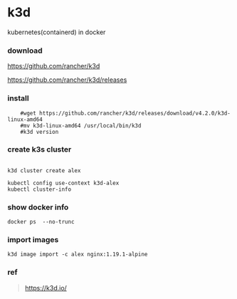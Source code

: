 # k3d

kubernetes(containerd) in docker

### download

https://github.com/rancher/k3d

https://github.com/rancher/k3d/releases

### install 
```
    #wget https://github.com/rancher/k3d/releases/download/v4.2.0/k3d-linux-amd64
    #mv k3d-linux-amd64 /usr/local/bin/k3d
    #k3d version
```

### create k3s cluster

```

k3d cluster create alex

kubectl config use-context k3d-alex
kubectl cluster-info

```

### show docker info

```
docker ps  --no-trunc

```

### import images

```
k3d image import -c alex nginx:1.19.1-alpine

```


### ref
>https://k3d.io/
